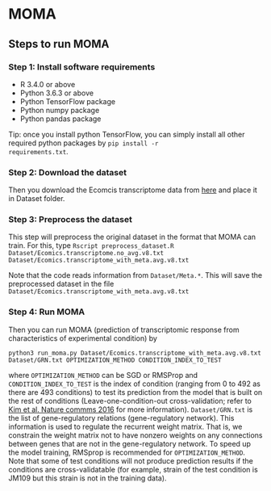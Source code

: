 # MOMA

## Steps to run MOMA
### Step 1: Install software requirements

* R 3.4.0 or above
* Python 3.6.3 or above
* Python TensorFlow package
* Python numpy package
* Python pandas package

Tip: once you install python TensorFlow, you can simply install all other required python packages by
<code>pip install -r requirements.txt</code>.

### Step 2: Download the dataset
Then you download the Ecomcis transcriptome data from [here](https://www.dropbox.com/sh/t3zs3jbmq1efj3q/AAATQNlJimWT1bnTI9uK81S9a?dl=0) and place it in Dataset folder.

### Step 3: Preprocess the dataset
This step will preprocess the original dataset in the format that MOMA can train. For this, type
```Rscript preprocess_dataset.R Dataset/Ecomics.transcriptome.no_avg.v8.txt Dataset/Ecomics.transcriptome_with_meta.avg.v8.txt```

Note that the code reads information from <code>Dataset/Meta.*</code>. This will save the preprocessed dataset in the file <code>Dataset/Ecomics.transcriptome_with_meta.avg.v8.txt</code>

### Step 4: Run MOMA
Then you can run MOMA (prediction of transcriptomic response from characteristics of experimental condition) by

```python3 run_moma.py Dataset/Ecomics.transcriptome_with_meta.avg.v8.txt Dataset/GRN.txt OPTIMIZATION_METHOD CONDITION_INDEX_TO_TEST```

where <code>OPTIMIZATION_METHOD</code> can be SGD or RMSProp and <code>CONDITION_INDEX_TO_TEST</code> is the index of condition (ranging from 0 to 492 as there are 493 conditions) to test its prediction from the model that is built on the rest of conditions (Leave-one-condition-out cross-validation; refer to [Kim et al. Nature commms 2016](https://www.nature.com/articles/ncomms13090) for more information). <code>Dataset/GRN.txt</code> is the list of gene-regulatory relations (gene-regulatory network). This information is used to regulate the recurrent weight matrix. That is, we constrain the weight matrix not to have nonzero weights on any connections between genes that are not in the gene-regulatory network. To speed up the model training, RMSprop is recommended for <code>OPTIMIZATION_METHOD</code>. Note that some of test conditions will not produce prediction results if the conditions are cross-validatable (for example, strain of the test condition is JM109 but this strain is not in the training data).
